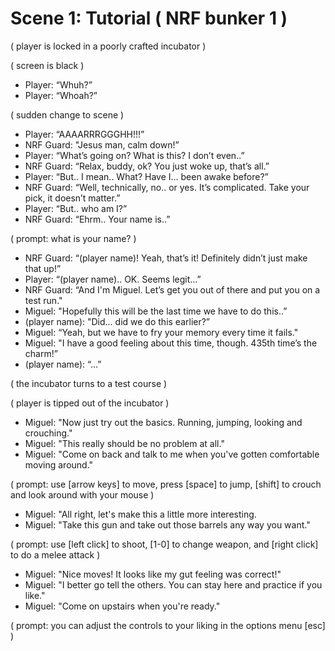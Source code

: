 Scene 1: Tutorial ( NRF bunker 1 )
=====

( player is locked in a poorly crafted incubator )

( screen is black )

- Player: “Whuh?”
- Player: “Whoah?”

( sudden change to scene )

- Player: “AAAARRRGGGHH!!!”
- NRF Guard: "Jesus man, calm down!”
- Player: “What’s going on? What is this? I don’t even..”
- NRF Guard: “Relax, buddy, ok? You just woke up, that’s all.”
- Player: “But.. I mean.. What? Have I... been awake before?”
- NRF Guard: “Well, technically, no.. or yes. It’s complicated. Take your pick, it doesn’t matter.”
- Player: “But.. who am I?”
- NRF Guard: “Ehrm.. Your name is..”

( prompt: what is your name? )

- NRF Guard: “(player name)! Yeah, that’s it! Definitely didn’t just make that up!”
- Player: “(player name).. OK. Seems legit...”
- NRF Guard: “And I'm Miguel. Let’s get you out of there and put you on a test run."
- Miguel: "Hopefully this will be the last time we have to do this..”
- (player name): "Did... did we do this earlier?”
- Miguel: “Yeah, but we have to fry your memory every time it fails."
- Miguel: "I have a good feeling about this time, though. 435th time’s the charm!”
- (player name): “...”

( the incubator turns to a test course )

( player is tipped out of the incubator )

- Miguel: "Now just try out the basics. Running, jumping, looking and crouching."
- Miguel: "This really should be no problem at all."
- Miguel: "Come on back and talk to me when you've gotten comfortable moving around."

( prompt: use [arrow keys] to move, press [space] to jump, [shift] to crouch and look around with your mouse )

- Miguel: "All right, let's make this a little more interesting.
- Miguel: "Take this gun and take out those barrels any way you want."

( prompt: use [left click] to shoot, [1-0] to change weapon, and [right click] to do a melee attack )

- Miguel: "Nice moves! It looks like my gut feeling was correct!"
- Miguel: "I better go tell the others. You can stay here and practice if you like."
- Miguel: "Come on upstairs when you're ready."

( prompt: you can adjust the controls to your liking in the options menu [esc] )
